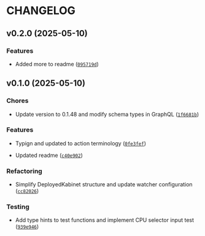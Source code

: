 # CHANGELOG


## v0.2.0 (2025-05-10)

### Features

- Added more to readme
  ([`095719d`](https://github.com/arkitektio/kabinet/commit/095719d48486c7f23a6441bdf27dade6c38a7919))


## v0.1.0 (2025-05-10)

### Chores

- Update version to 0.1.48 and modify schema types in GraphQL
  ([`1f6681b`](https://github.com/arkitektio/kabinet/commit/1f6681b65958f98e68c84cd993b47271bf0d6bf9))

### Features

- Typign and updated to action terminology
  ([`0fe3fef`](https://github.com/arkitektio/kabinet/commit/0fe3fef8eeba47eac8e5a9150fb68abb94df1ddf))

- Updated readme
  ([`c40e902`](https://github.com/arkitektio/kabinet/commit/c40e9020d7be10ade6e0c10d8e93f12c5df8be1c))

### Refactoring

- Simplify DeployedKabinet structure and update watcher configuration
  ([`cc82026`](https://github.com/arkitektio/kabinet/commit/cc8202606158a15600382e33f54729e81e1ab964))

### Testing

- Add type hints to test functions and implement CPU selector input test
  ([`939e946`](https://github.com/arkitektio/kabinet/commit/939e94619ea0f1495991352790f63f4b980c3bca))
